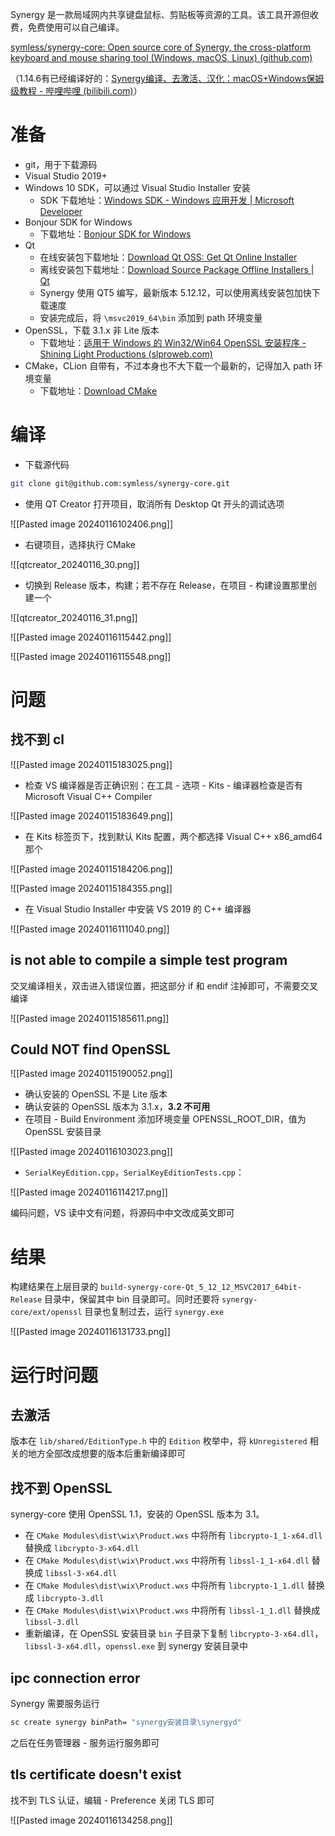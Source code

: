 Synergy 是一款局域网内共享键盘鼠标、剪贴板等资源的工具。该工具开源但收费，免费使用可以自己编译。

[symless/synergy-core: Open source core of Synergy, the cross-platform keyboard and mouse sharing tool (Windows, macOS, Linux) (github.com)](https://github.com/symless/synergy-core)

（1.14.6有已经编译好的：[Synergy编译、去激活、汉化：macOS+Windows保姆级教程 - 哔哩哔哩 (bilibili.com)](https://www.bilibili.com/read/cv19053031/)）
# 准备

- git，用于下载源码
- Visual Studio 2019+
- Windows 10 SDK，可以通过 Visual Studio Installer 安装
	- SDK 下载地址：[Windows SDK - Windows 应用开发 | Microsoft Developer](https://developer.microsoft.com/zh-cn/windows/downloads/windows-sdk/)
- Bonjour SDK for Windows
	- 下载地址：[Bonjour SDK for Windows](https://binaries.symless.com/bonjour/bonjoursdksetup.exe)
- Qt
	- 在线安装包下载地址：[Download Qt OSS: Get Qt Online Installer](https://www.qt.io/download-qt-installer-oss)
	- 离线安装包下载地址：[Download Source Package Offline Installers | Qt](https://www.qt.io/offline-installers)
	- Synergy 使用 QT5 编写，最新版本 5.12.12，可以使用离线安装包加快下载速度
	- 安装完成后，将 `\msvc2019_64\bin` 添加到 path 环境变量
- OpenSSL，下载 3.1.x 非 Lite 版本
	- 下载地址：[适用于 Windows 的 Win32/Win64 OpenSSL 安装程序 - Shining Light Productions (slproweb.com)](https://slproweb.com/products/Win32OpenSSL.html)
- CMake，CLion 自带有，不过本身也不大下载一个最新的，记得加入 path 环境变量
	- 下载地址：[Download CMake](https://cmake.org/download/)
# 编译

- 下载源代码

```bash
git clone git@github.com:symless/synergy-core.git
```

- 使用 QT Creator 打开项目，取消所有 Desktop Qt 开头的调试选项

![[Pasted image 20240116102406.png]]

- 右键项目，选择执行 CMake

![[qtcreator_20240116_30.png]]

- 切换到 Release 版本，构建；若不存在 Release，在项目 - 构建设置那里创建一个

![[qtcreator_20240116_31.png]]

![[Pasted image 20240116115442.png]]

![[Pasted image 20240116115548.png]]
# 问题
## 找不到 cl

![[Pasted image 20240115183025.png]]

- 检查 VS 编译器是否正确识别：在工具 - 选项 - Kits - 编译器检查是否有 Microsoft Visual C++ Compiler

![[Pasted image 20240115183649.png]]

- 在 Kits 标签页下，找到默认 Kits 配置，两个都选择 Visual C++ x86_amd64 那个

![[Pasted image 20240115184206.png]]

![[Pasted image 20240115184355.png]]

- 在 Visual Studio Installer 中安装 VS 2019 的 C++ 编译器

![[Pasted image 20240116111040.png]]
## is not able to compile a simple test program

交叉编译相关，双击进入错误位置，把这部分 if 和 endif 注掉即可，不需要交叉编译

![[Pasted image 20240115185611.png]]
## Could NOT find OpenSSL

![[Pasted image 20240115190052.png]]

- 确认安装的 OpenSSL 不是 Lite 版本
- 确认安装的 OpenSSL 版本为 3.1.x，**3.2 不可用**
- 在项目 - Build Environment 添加环境变量 OPENSSL_ROOT_DIR，值为 OpenSSL 安装目录

![[Pasted image 20240116103023.png]]

- `SerialKeyEdition.cpp`，`SerialKeyEditionTests.cpp`：

![[Pasted image 20240116114217.png]]

编码问题，VS 读中文有问题，将源码中中文改成英文即可
# 结果

构建结果在上层目录的 `build-synergy-core-Qt_5_12_12_MSVC2017_64bit-Release` 目录中，保留其中 bin 目录即可。同时还要将 `synergy-core/ext/openssl` 目录也复制过去，运行 `synergy.exe`

![[Pasted image 20240116131733.png]]
# 运行时问题
## 去激活

版本在 `lib/shared/EditionType.h` 中的 `Edition` 枚举中，将 `kUnregistered` 相关的地方全部改成想要的版本后重新编译即可
## 找不到 OpenSSL

synergy-core 使用 OpenSSL 1.1，安装的 OpenSSL 版本为 3.1。
- 在 `CMake Modules\dist\wix\Product.wxs` 中将所有 `libcrypto-1_1-x64.dll` 替换成 `libcrypto-3-x64.dll`
- 在 `CMake Modules\dist\wix\Product.wxs` 中将所有 `libssl-1_1-x64.dll` 替换成 `libssl-3-x64.dll`
- 在 `CMake Modules\dist\wix\Product.wxs` 中将所有 `libcrypto-1_1.dll` 替换成 `libcrypto-3.dll`
- 在 `CMake Modules\dist\wix\Product.wxs` 中将所有 `libssl-1_1.dll` 替换成 `libssl-3.dll`
- 重新编译，在 OpenSSL 安装目录 `bin` 子目录下复制 `libcrypto-3-x64.dll`，`libssl-3-x64.dll`，`openssl.exe` 到 synergy 安装目录中
## ipc connection error

Synergy 需要服务运行

```bash
sc create synergy binPath= "synergy安装目录\synergyd"
```

之后在任务管理器 - 服务运行服务即可
## tls certificate doesn't exist

找不到 TLS 认证，编辑 - Preference 关闭 TLS 即可

![[Pasted image 20240116134258.png]]
